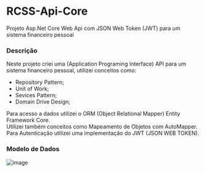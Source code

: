 # RCSS-Api-Core
Projeto Asp.Net Core Web Api com JSON Web Token (JWT) para um sistema financeiro pessoal

### Descrição
Neste projeto criei uma (Application Programing Interface) API para um sistema financeiro pessoal, utilizei conceitos como:

- Repository Pattern; 
- Unit of Work;
- Sevices Pattern;
- Domain Drive Design;

Para acesso a dados utilizei o ORM (Object Relational Mapper) Entity Framework Core.  
Utilizei também conceitos como Mapeamento de Objetos com AutoMapper.  
Para Autenticação utilizei uma implementação do JWT (JSON WEB TOKEN).  

### Modelo de Dados

![image](https://user-images.githubusercontent.com/30643035/75103089-3b9c2680-55cc-11ea-9820-115263c350ba.png)

 
